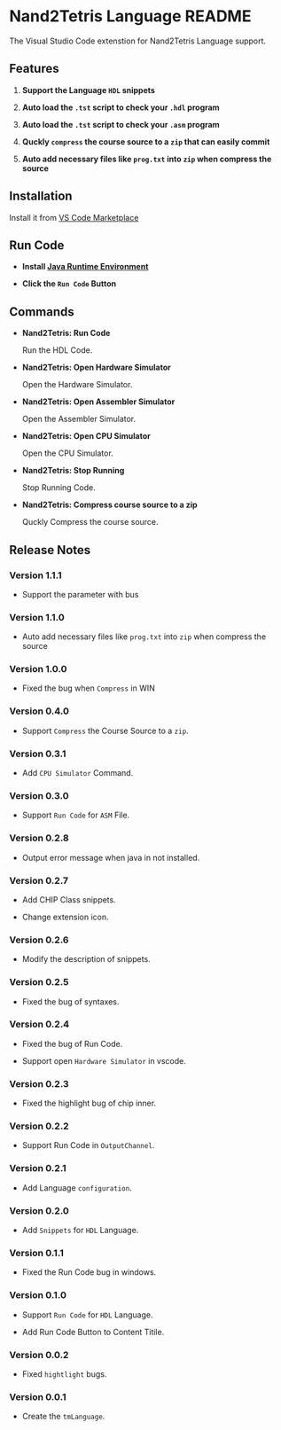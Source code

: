 # Nand2Tetris Language README

The Visual Studio Code extenstion for Nand2Tetris Language support.

## Features

1. **Support the Language `HDL` snippets**

2. **Auto load the `.tst` script to check your `.hdl` program**

3. **Auto load the `.tst` script to check your `.asm` program**

4. **Quckly `compress` the course source to a `zip` that can easily commit**

5. **Auto add necessary files like `prog.txt` into `zip` when compress the source**

## Installation

Install it from [VS Code Marketplace](https://marketplace.visualstudio.com/items/leafvmaple.nand2tetris)

## Run Code

* **Install [Java Runtime Environment](https://www.java.com/en/download/manual.jsp)**

* **Click the `Run Code` Button**

## Commands

* **Nand2Tetris: Run Code**

    Run the HDL Code.

* **Nand2Tetris: Open Hardware Simulator**

    Open the Hardware Simulator.

* **Nand2Tetris: Open Assembler Simulator**

    Open the Assembler Simulator.

* **Nand2Tetris: Open CPU Simulator**

    Open the CPU Simulator.

* **Nand2Tetris: Stop Running**

    Stop Running Code.

* **Nand2Tetris: Compress course source to a zip**

    Quckly Compress the course source.

## Release Notes

### Version 1.1.1

* Support the parameter with bus

### Version 1.1.0

* Auto add necessary files like `prog.txt` into `zip` when compress the source

### Version 1.0.0

* Fixed the bug when `Compress` in WIN

### Version 0.4.0

* Support `Compress` the Course Source to a `zip`.

### Version 0.3.1

* Add `CPU Simulator` Command.

### Version 0.3.0

* Support `Run Code` for `ASM` File.

### Version 0.2.8

* Output error message when java in not installed.

### Version 0.2.7

* Add CHIP Class snippets.

* Change extension icon.

### Version 0.2.6

* Modify the description of snippets.

### Version 0.2.5

* Fixed the bug of syntaxes.

### Version 0.2.4

* Fixed the bug of Run Code.

* Support open `Hardware Simulator` in vscode.

### Version 0.2.3

* Fixed the highlight bug of chip inner.

### Version 0.2.2

* Support Run Code in `OutputChannel`.

### Version 0.2.1

* Add Language `configuration`.

### Version 0.2.0

* Add `Snippets` for `HDL` Language.

### Version 0.1.1

* Fixed the Run Code bug in windows.

### Version 0.1.0

* Support `Run Code` for `HDL` Language.

* Add Run Code Button to Content Titile.

### Version 0.0.2

* Fixed `hightlight` bugs.

### Version 0.0.1

* Create the `tmLanguage`.

